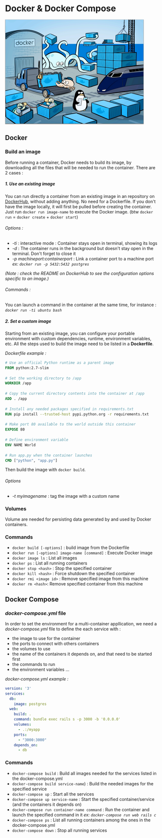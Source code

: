 # Docker & Docker Compose

<img src="images/docker.png" width="456">

## Docker

### Build an image

Before running a container, Docker needs to build its image, by downloading all the files that will be needed to run the container. There are 2 cases :

 ##### 1. Use an existing image

You can run directly a container from an existing image in an repository on [DockerHub](https://hub.docker.com/explore/), without adding anything. No need for a Dockerfile. If you don't have the image locally, it will first be pulled before creating the container. Just run `docker run image-name` to execute the Docker image.
(btw `docker run` = `docker create` + `docker start`)

###### *Options :*
- *-ti* : interactive mode : Container stays open in terminal, showing its logs
- *-d* : The container runs in the background but doesn't stay open in the terminal. Don't forget to close it
- *-p machineport:containerport* : Link a container port to a machine port
*ex: `docker run -p 5432:5432 postgres`*

*(Note : check the README on DockerHub to see the configuration options specific to an image.)*

###### *Commands :*
You can launch a command in the container at the same time, for instance : *`docker run -ti ubuntu bash`*

##### 2. Set a custom image
Starting from an existing image, you can configure your portable environment with custom dependencies, runtime, environment variables, etc.
All the steps used to build the image need to be listed in a **Dockerfile**.

*Dockerfile example :*
```Dockerfile
# Use an official Python runtime as a parent image
FROM python:2.7-slim

# Set the working directory to /app
WORKDIR /app

# Copy the current directory contents into the container at /app
ADD . /app

# Install any needed packages specified in requirements.txt
RUN pip install --trusted-host pypi.python.org -r requirements.txt

# Make port 80 available to the world outside this container
EXPOSE 80

# Define environment variable
ENV NAME World

# Run app.py when the container launches
CMD ["python", "app.py"]
```

Then build the image with `docker build`.

###### *Options*
- *-t myimagename* : tag the image with a custom name

### Volumes
Volume are needed for persisting data generated by and used by Docker containers.

### Commands
 - `docker build [-options]` : build image from the Dockerfile
 - `docker run [-options] image-name [command]` : Execute Docker image
 - `docker image ls` : List all images
 - `docker ps` : List all running containers
 - `docker stop <hash>` : Stop the specified container
 - `docker kill <hash>` : Force shutdown the specified container
 - `docker rmi <image id>` : Remove specified image from this machine
 - `docker rm <hash>`: Remove specified container from this machine

## Docker Compose

### *docker-compose.yml* file
In order to set the environment for a multi-container appllication, we need a *docker-compose.yml* file to define the each service with :
 - the image to use for the container
 - the ports to connect with others containers
 - the volumes to use
 - the name of the containers it depends on, and that need to be started first
 - the commands to run
 - the environment variables ...

*docker-compose.yml example :*
```yml
version: '3'
services:
  db:
    image: postgres
  web:
    build: .
    command: bundle exec rails s -p 3000 -b '0.0.0.0'
    volumes:
      - .:/myapp
    ports:
      - "3000:3000"
    depends_on:
      - db
```

### Commands

 - `docker-compose build` : Build all images needed for the services listed in the docker-compose.yml
 - `docker-compose build service-name`) : Build the needed images for the specified service
 - `docker-compose up` : Start all the services
 - `docker-compose up service-name` : Start the specified container/service (and the containers it depends on)
 - `docker-compose run container-name command` : Run the container and launch the specified command in it
 *ex: `docker-compose run web rails c`*
 - `docker-compose ps` : List all running containers among the ones in the docker-compose.yml
 - `docker-compose down`  : Stop all running services
